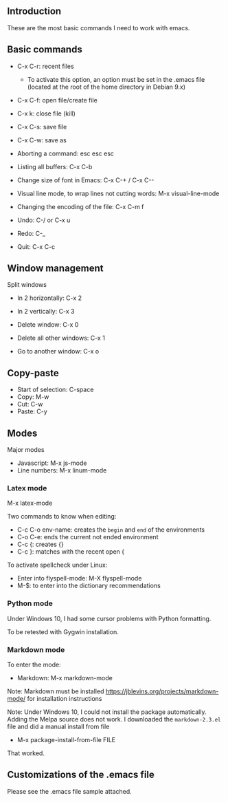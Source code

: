 ## Introduction

These are the most basic commands I need to work with emacs.

## Basic commands

  * C-x C-r: recent files
	* To activate this option, an option must be set in the .emacs file (located at the root of the home directory in Debian 9.x)
  * C-x C-f: open file/create file
  * C-x k: close file (kill)
  * C-x C-s: save file
  * C-x C-w: save as

  * Aborting a command: esc esc esc
  * Listing all buffers: C-x C-b
  * Change size of font in Emacs: C-x C-+ / C-x C--
  * Visual line mode, to wrap lines not cutting words: M-x visual-line-mode
  * Changing the encoding of the file: C-x C-m f
  
  * Undo: C-/ or C-x u
  * Redo: C-_

  * Quit: C-x C-c

## Window management

Split windows

  * In 2 horizontally: C-x 2
  * In 2 vertically: C-x 3

  * Delete window: C-x 0
  * Delete all other windows: C-x 1

  * Go to another window: C-x o

## Copy-paste

  * Start of selection: C-space
  * Copy: M-w
  * Cut: C-w
  * Paste: C-y

## Modes

Major modes

  * Javascript: M-x js-mode
  * Line numbers: M-x linum-mode

### Latex mode

M-x latex-mode

Two commands to know when editing:

  * C-c C-o env-name: creates the `begin` and `end` of the environments
  * C-o C-e: ends the current not ended environment
  * C-c {: creates {}
  * C-c }: matches with the recent open {       

To activate spellcheck under Linux:

  * Enter into flyspell-mode: M-X flyspell-mode
  * M-$: to enter into the dictionary recommendations

### Python mode

Under Windows 10, I had some cursor problems with Python formatting.

To be retested with Gygwin installation.

### Markdown mode

To enter the mode:

  * Markdown: M-x markdown-mode

Note: Markdown must be installed
https://jblevins.org/projects/markdown-mode/ for installation instructions

Note: Under Windows 10, I could not install the package automatically. Adding the Melpa source does not work. I downloaded the `markdown-2.3.el` file and did a manual install from file

  * M-x package-install-from-file FILE
  
That worked.

## Customizations of the .emacs file

Please see the .emacs file sample attached.


